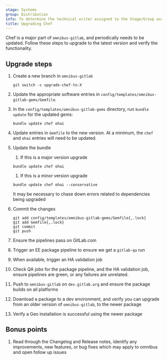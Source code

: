 ```yaml
---
stage: Systems
group: Distribution
info: To determine the technical writer assigned to the Stage/Group associated with this page, see https://handbook.gitlab.com/handbook/product/ux/technical-writing/#assignments
title: Upgrading Chef
---
```


Chef is a major part of `omnibus-gitlab`, and periodically needs to be updated. Follow these steps
to upgrade to the latest version and verify the functionality.

## Upgrade steps

1. Create a new branch in `omnibus-gitlab`

   ```shell
   git switch -c upgrade-chef-to-X
   ```

1. Update the appropriate software entries in `config/templates/omnibus-gitlab-gems/Gemfile`.
1. In the `config/templates/omnibus-gitlab-gems` directory, run `bundle update` for the updated gems:

   ```shell
   bundle update chef ohai
   ```

1. Update entries in `Gemfile` to the new version. At a minimum, the `chef` and `ohai` entries will need to be updated.
1. Update the bundle

   1. If this is a major version upgrade

   ```shell
   bundle update chef ohai
   ```

   1. If this is a minor version upgrade

   ```shell
   bundle update chef ohai --conservative
   ```

   It may be necessary to chase down errors related to dependencies being upgraded

1. Commit the changes

   ```shell
   git add config/templates/omnibus-gitlab-gems/Gemfile{,.lock}
   git add Gemfile{,.lock}
   git commit
   git push
   ```

1. Ensure the pipelines pass on GitLab.com
1. Trigger an EE package pipeline to ensure we get a `gitlab-qa` run
1. When available, trigger an HA validation job
1. Check QA jobs for the package pipeline, and the HA validation job, ensure pipelines are green, or any failures are unrelated.
1. Push to `omnibus-gitlab` on `dev.gitlab.org` and ensure the package builds on all platforms
1. Download a package to a dev environment, and verify you can upgrade from an older version of `omnibus-gitlab`, to the newer package
1. Verify a Geo installation is successful using the newer package

## Bonus points

1. Read through the Changelog and Release notes, identify any improvements, new features, or bug fixes which may apply to omnibus and open follow up issues
